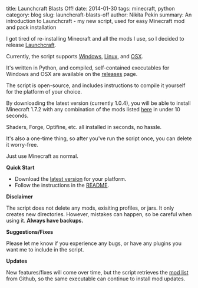 title: Launchcraft Blasts Off!
date: 2014-01-30
tags: minecraft, python
category: blog
slug: launchcraft-blasts-off
author: Nikita Pekin
summary: An introduction to Launchcraft - my new script, used for easy Minecraft mod and pack installation

I got tired of re-installing Minecraft and all the mods I use, so I decided to release [Launchcraft](https://github.com/Indiv0/launchcraft).

Currently, the script supports [Windows](https://github.com/Indiv0/launchcraft/wiki/Windows---Running), [Linux](https://github.com/Indiv0/launchcraft/wiki/Linux), and [OSX]().

It's written in Python, and compiled, self-contained executables for Windows and OSX are available on the [releases](https://github.com/Indiv0/launchcraft/releases) page.

The script is open-source, and includes instructions to compile it yourself for the platform of your choice.

By downloading the latest version (currently 1.0.4), you will be able to install Minecraft 1.7.2 with any combination of the mods listed [here](https://raw.github.com/Indiv0/launchcraft/master/versions.json) in under 10 seconds.

Shaders, Forge, Optifine, etc. all installed in seconds, no hassle.

It's also a one-time thing, so after you've run the script once, you can delete it worry-free.

Just use Minecraft as normal.

**Quick Start**

* Download the [latest version](https://github.com/Indiv0/launchcraft/releases/) for your platform.
* Follow the instructions in the [README](https://github.com/Indiv0/launchcraft/blob/master/README.md).

**Disclaimer**

The script does not delete any mods, exisiting profiles, or jars. It only creates new directories. However, mistakes can happen, so be careful when using it. **Always have backups.**

**Suggestions/Fixes**

Please let me know if you experience any bugs, or have any plugins you want me to include in the script.

**Updates**

New features/fixes will come over time, but the script retrieves the [mod list](https://raw2.github.com/Indiv0/launchcraft/master/versions.json) from Github, so the same executable can continue to install mod updates.
